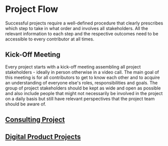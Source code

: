 # Project Flow

Successful projects require a well-defined procedure that clearly prescribes
which step to take in what order and involves all stakeholders. All the
relevant information to each step and the respective outcomes need to be
accessible to every contributor at all times.

## Kick-Off Meeting

Every project starts with a kick-off meeting assembling all
project stakeholders - ideally in person otherwise
in a video call. The main goal of this meeting is for all contributors to get to
know each other and to acquire an understanding of everyone else's roles, responsibilities and
goals. The group of project stakeholders should be kept as wide and open as
possible and also include people that might not necessarily be involved in the
project on a daily basis but still have relevant perspectives that the project
team should be aware of.

## [Consulting Project](./consulting)

## [Digital Product Projects](./digital-products)
